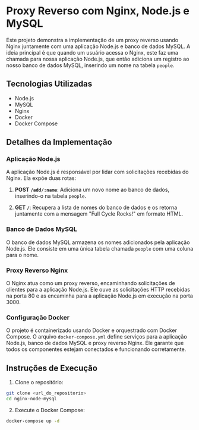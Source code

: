 # Proxy Reverso com Nginx, Node.js e MySQL

Este projeto demonstra a implementação de um proxy reverso usando Nginx juntamente com uma aplicação Node.js e banco de dados MySQL. A ideia principal é que quando um usuário acessa o Nginx, este faz uma chamada para nossa aplicação Node.js, que então adiciona um registro ao nosso banco de dados MySQL, inserindo um nome na tabela `people`.

## Tecnologias Utilizadas

- Node.js
- MySQL
- Nginx
- Docker
- Docker Compose

## Detalhes da Implementação

### Aplicação Node.js

A aplicação Node.js é responsável por lidar com solicitações recebidas do Nginx. Ela expõe duas rotas:

1. **POST `/add/:name`**: Adiciona um novo nome ao banco de dados, inserindo-o na tabela `people`.

2. **GET `/`**: Recupera a lista de nomes do banco de dados e os retorna juntamente com a mensagem "Full Cycle Rocks!" em formato HTML.

### Banco de Dados MySQL

O banco de dados MySQL armazena os nomes adicionados pela aplicação Node.js. Ele consiste em uma única tabela chamada `people` com uma coluna para o nome.

### Proxy Reverso Nginx

O Nginx atua como um proxy reverso, encaminhando solicitações de clientes para a aplicação Node.js. Ele ouve as solicitações HTTP recebidas na porta 80 e as encaminha para a aplicação Node.js em execução na porta 3000.

### Configuração Docker

O projeto é containerizado usando Docker e orquestrado com Docker Compose. O arquivo `docker-compose.yml` define serviços para a aplicação Node.js, banco de dados MySQL e proxy reverso Nginx. Ele garante que todos os componentes estejam conectados e funcionando corretamente.

## Instruções de Execução

1. Clone o repositório:

```bash
git clone <url_do_repositorio>
cd nginx-node-mysql
```

2. Execute o Docker Compose:

```bash
docker-compose up -d
```